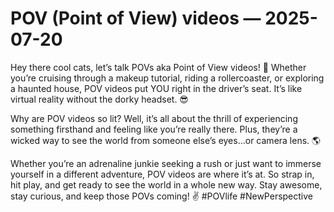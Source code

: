 # POV (Point of View) videos — 2025-07-20

Hey there cool cats, let’s talk POVs aka Point of View videos! 🎥 Whether you’re cruising through a makeup tutorial, riding a rollercoaster, or exploring a haunted house, POV videos put YOU right in the driver’s seat. It’s like virtual reality without the dorky headset. 😎 

Why are POV videos so lit? Well, it’s all about the thrill of experiencing something firsthand and feeling like you’re really there. Plus, they’re a wicked way to see the world from someone else’s eyes…or camera lens. 🌎 

Whether you’re an adrenaline junkie seeking a rush or just want to immerse yourself in a different adventure, POV videos are where it’s at. So strap in, hit play, and get ready to see the world in a whole new way. Stay awesome, stay curious, and keep those POVs coming! ✌️ #POVlife #NewPerspective